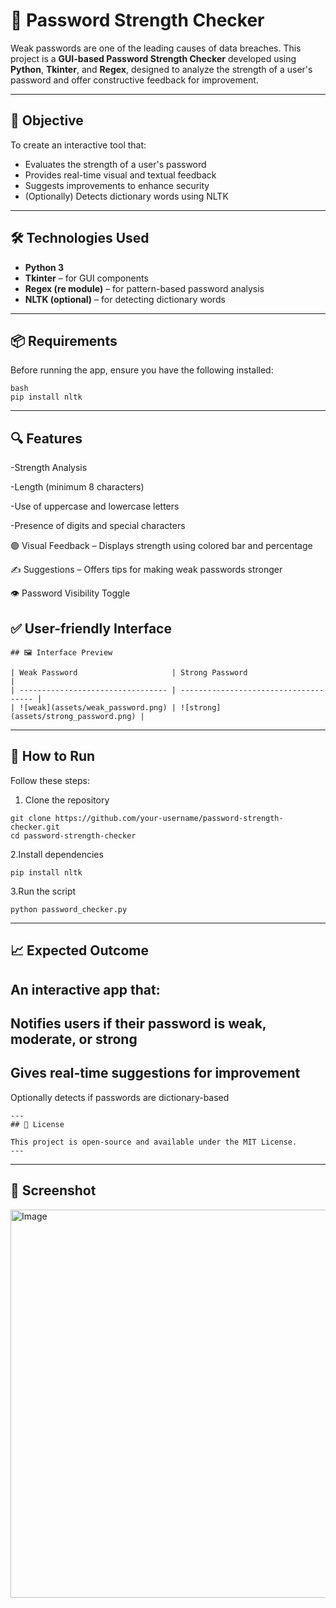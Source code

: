 # 🔐 Password Strength Checker

Weak passwords are one of the leading causes of data breaches. This project is a **GUI-based Password Strength Checker** developed using **Python**, **Tkinter**, and **Regex**, designed to analyze the strength of a user's password and offer constructive feedback for improvement.

---

## 🚀 Objective

To create an interactive tool that:
- Evaluates the strength of a user's password
- Provides real-time visual and textual feedback
- Suggests improvements to enhance security
- (Optionally) Detects dictionary words using NLTK

---

## 🛠️ Technologies Used

- **Python 3**
- **Tkinter** – for GUI components
- **Regex (re module)** – for pattern-based password analysis
- **NLTK (optional)** – for detecting dictionary words

---

## 📦 Requirements

Before running the app, ensure you have the following installed:
```
bash
pip install nltk
```
---
## 🔍 Features

-Strength Analysis

-Length (minimum 8 characters)

-Use of uppercase and lowercase letters

-Presence of digits and special characters

🟢 Visual Feedback – Displays strength using colored bar and percentage

✍️ Suggestions – Offers tips for making weak passwords stronger

👁️ Password Visibility Toggle

✅ User-friendly Interface
---
```
## 🖼️ Interface Preview

| Weak Password                     | Strong Password                       |
| --------------------------------- | ------------------------------------- |
| ![weak](assets/weak_password.png) | ![strong](assets/strong_password.png) |
```
---
## 📁 How to Run
Follow these steps:

1. Clone the repository
```
git clone https://github.com/your-username/password-strength-checker.git
cd password-strength-checker
```
2.Install dependencies
```
pip install nltk
```
3.Run the script
```
python password_checker.py
```
---
## 📈 Expected Outcome
An interactive app that:
-
Notifies users if their password is weak, moderate, or strong
-
Gives real-time suggestions for improvement
-
Optionally detects if passwords are dictionary-based

```
---
## 🧾 License

This project is open-source and available under the MIT License.
---
```
---
## 📸 Screenshot

<img width="617" height="621" alt="Image" src="https://github.com/user-attachments/assets/d88ab329-d02f-468f-b768-72900950e190" />


